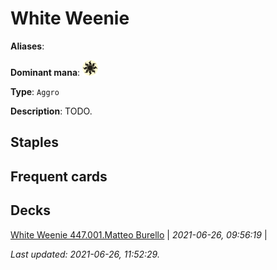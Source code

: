 # White Weenie

**Aliases**: 

**Dominant mana**: <img src="../resources/images/mana/W.png" width="25"/>

**Type**: `Aggro`

**Description**: TODO.

## **Staples**



## **Frequent cards**



## **Decks**

[White Weenie 447.001.Matteo Burello](https://deckstats.net/decks/181430/2125479-white-weenie-447-001-matteo-bu) | *2021-06-26, 09:56:19* |   


*Last updated: 2021-06-26, 11:52:29.*
